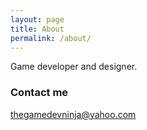 ```yaml
---
layout: page
title: About
permalink: /about/
---
```


Game developer and designer.

### Contact me

[thegamedevninja@yahoo.com](mailto:thegamedevninja@yahoo.com)
